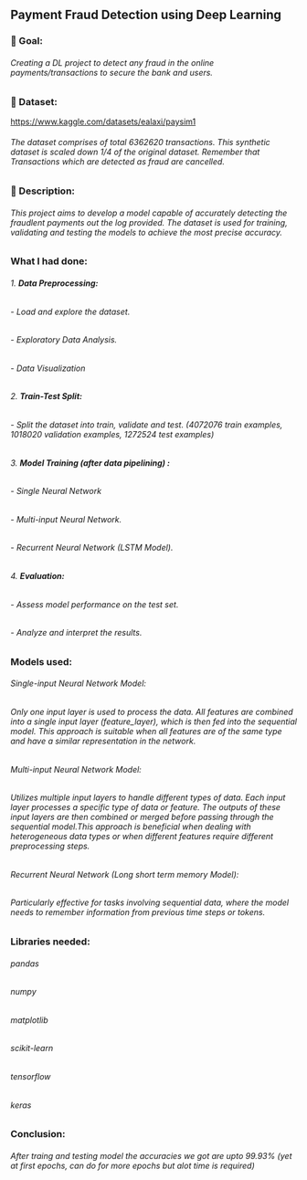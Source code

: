 ## Payment Fraud Detection using Deep Learning

### 🎯 Goal:
###### Creating a DL project to detect any fraud in the online payments/transactions to secure the bank and users.

### 🧵 Dataset:
https://www.kaggle.com/datasets/ealaxi/paysim1

###### The dataset comprises of total 6362620 transactions. This synthetic dataset is scaled down 1/4 of the original dataset. Remember that Transactions which are detected as fraud are cancelled.

### 🧾 Description:
###### This project aims to develop a model capable of accurately detecting the fraudlent payments out the log provided. The dataset is used for training, validating and testing the models to achieve the most precise accuracy.

### What I had done:
###### 1. **Data Preprocessing:**
######   - Load and explore the dataset.
######   - Exploratory Data Analysis.
######   - Data Visualization

###### 2. **Train-Test Split:**
######   - Split the dataset into train, validate and test. (4072076 train examples, 1018020 validation examples, 1272524 test examples)

###### 3. **Model Training (after data pipelining) :**
######   - Single Neural Network
######   - Multi-input Neural Network.
######   - Recurrent Neural Network (LSTM Model).

###### 4. **Evaluation:**
######   - Assess model performance on the test set.
######   - Analyze and interpret the results.

### Models used:
###### Single-input Neural Network Model:
###### Only one input layer is used to process the data. All features are combined into a single input layer (feature_layer), which is then fed into the sequential model. This approach is suitable when all features are of the same type and have a similar representation in the network.
###### Multi-input Neural Network Model:
###### Utilizes multiple input layers to handle different types of data. Each input layer processes a specific type of data or feature. The outputs of these input layers are then combined or merged before passing through the sequential model.This approach is beneficial when dealing with heterogeneous data types or when different features require different preprocessing steps.
###### Recurrent Neural Network (Long short term memory Model):
###### Particularly effective for tasks involving sequential data, where the model needs to remember information from previous time steps or tokens.

### Libraries needed:
###### pandas
###### numpy
###### matplotlib
###### scikit-learn
###### tensorflow
###### keras



### Conclusion: 
###### After traing and testing model the accuracies we got are upto 99.93% (yet at first epochs, can do for more epochs but alot time is required)

